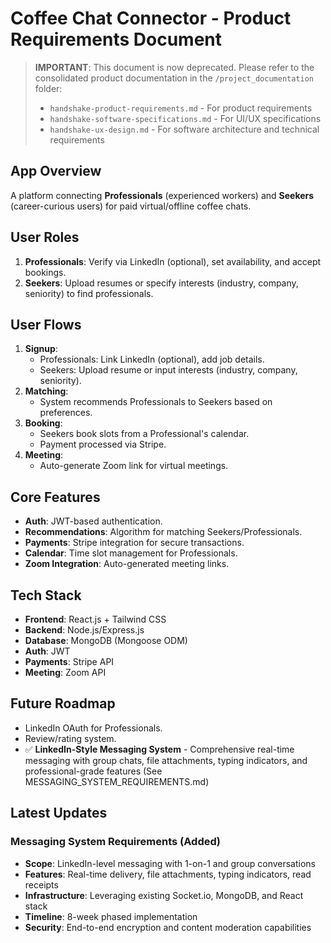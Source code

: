 # Coffee Chat Connector - Product Requirements Document

> **IMPORTANT**: This document is now deprecated. Please refer to the consolidated product documentation in the `/project_documentation` folder:
> - `handshake-product-requirements.md` - For product requirements
> - `handshake-software-specifications.md` - For UI/UX specifications
> - `handshake-ux-design.md` - For software architecture and technical requirements

## App Overview
A platform connecting **Professionals** (experienced workers) and **Seekers** (career-curious users) for paid virtual/offline coffee chats.

## User Roles
1. **Professionals**: Verify via LinkedIn (optional), set availability, and accept bookings.
2. **Seekers**: Upload resumes or specify interests (industry, company, seniority) to find professionals.

## User Flows
1. **Signup**:
   - Professionals: Link LinkedIn (optional), add job details.
   - Seekers: Upload resume or input interests (industry, company, seniority).
2. **Matching**:
   - System recommends Professionals to Seekers based on preferences.
3. **Booking**:
   - Seekers book slots from a Professional's calendar.
   - Payment processed via Stripe.
4. **Meeting**:
   - Auto-generate Zoom link for virtual meetings.

## Core Features
- **Auth**: JWT-based authentication.
- **Recommendations**: Algorithm for matching Seekers/Professionals.
- **Payments**: Stripe integration for secure transactions.
- **Calendar**: Time slot management for Professionals.
- **Zoom Integration**: Auto-generated meeting links.

## Tech Stack
- **Frontend**: React.js + Tailwind CSS
- **Backend**: Node.js/Express.js
- **Database**: MongoDB (Mongoose ODM)
- **Auth**: JWT
- **Payments**: Stripe API
- **Meeting**: Zoom API

## Future Roadmap
- LinkedIn OAuth for Professionals.
- Review/rating system.
- ✅ **LinkedIn-Style Messaging System** - Comprehensive real-time messaging with group chats, file attachments, typing indicators, and professional-grade features (See MESSAGING_SYSTEM_REQUIREMENTS.md)

## Latest Updates
### Messaging System Requirements (Added)
- **Scope**: LinkedIn-level messaging with 1-on-1 and group conversations
- **Features**: Real-time delivery, file attachments, typing indicators, read receipts
- **Infrastructure**: Leveraging existing Socket.io, MongoDB, and React stack
- **Timeline**: 8-week phased implementation
- **Security**: End-to-end encryption and content moderation capabilities